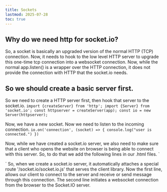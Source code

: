 ```yaml
---
title: Sockets
lastmod: 2025-07-28
toc: true
---
```


## Why do we need http for socket.io? 
So, a socket is basically an upgraded version of the normal HTTP (TCP) connection. Now, it needs to hook to the low level HTTP server to upgrade this one-time tcp connection into a websocket connection. Now, while the normal app.listen() is a wrapper over the HTTP connection, it does not provide the connection with HTTP that the socket.io needs.

## So we should create a basic server first.
So we need to create a HTTP server first, then hook that server to the socket.io. 
`
import {createServer} from 'http';
import {Server} from 'socket.io';
const httpserver = createServer(app);
const io = new Server(httpserver);
`

Now, we have a new socket. Now we need to listen to the incoming connection. 
`
io.on('connection', (socket) => {
  console.log("user is connected.")
})
`

Now, while we have created a socket.io server, we also need to make sure that a client who opens the website on browser is being able to connect with this server. So, to do that we add the following lines in our .html files.
`
<script src="/socket.io/socket.io.js"></script>
<script>let socket = io();</script>
`
So, when we create a socket.io server, it automatically attaches a special route '/socket.io/socket.io.js' that serves the client library. Now the first line, allows our client to connect to the server and receive or send message through this connection. The second line initiates a websocket connection from the browser to the Socket.IO server. 

